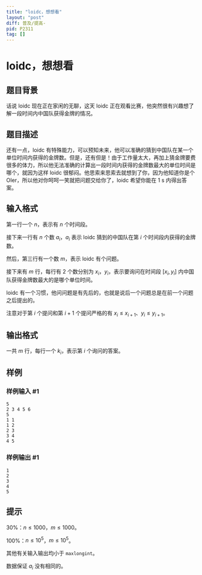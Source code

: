 ```yaml
---
title: "loidc，想想看"
layout: "post"
diff: 普及/提高-
pid: P2311
tag: []
---
```

# loidc，想想看
## 题目背景

话说 loidc 现在正在家闲的无聊，这天 loidc 正在观看比赛，他突然很有兴趣想了解一段时间内中国队获得金牌的情况。
## 题目描述

还有一点，loidc 有特殊能力，可以预知未来，他可以准确的猜到中国队在某一个单位时间内获得的金牌数。但是，还有但是！由于工作量太大，再加上猜金牌要费很多的体力，所以他无法准确的计算出一段时间内获得的金牌数最大的单位时间是哪个，就因为这样 loidc 很郁闷。他思索来思索去就想到了你，因为他知道你是个 OIer，所以他对你呵呵一笑就把问题交给你了，loidc 希望你能在 1 s 内得出答案。

## 输入格式

第一行一个 $n$，表示有 $n$ 个时间段。

接下来一行有 $n$ 个数 $a_i$，$a_i$ 表示 loidc 猜到的中国队在第 $i$ 个时间段内获得的金牌数。

然后，第三行有一个数 $m$，表示 loidc 有个问题。

接下来有 $m$ 行，每行有 $2$ 个数分别为 $x_i$，$y_i$，表示要询问在时间段 $[x_i,y_i]$ 内中国队获得金牌数最大的是哪个单位时间。

loidc 有一个习惯，他问问题是有先后的，也就是说后一个问题总是在前一个问题之后提出的。

注意对于第 $i$ 个提问和第 $i+1$ 个提问严格的有 $x_i \le x_{i+1}$、$y_i \le y_{i+1}$。
## 输出格式

一共 $m$ 行，每行一个 $k_i$，表示第 $i$ 个询问的答案。
## 样例

### 样例输入 #1
```
5
2 3 4 5 6
5
1 1
1 2
2 3
3 4
4 5

```
### 样例输出 #1
```
1
2
3
4
5

```
## 提示

$30\%$：$n \le 1000$，$m \le 1000$。

$100\%$：$n \le {10}^5$，$m \le {10}^5$。

其他有关输入输出均小于 `maxlongint`。

数据保证 $a_i$ 没有相同的。
